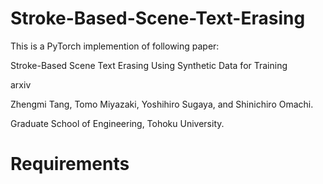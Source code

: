 # Stroke-Based-Scene-Text-Erasing
This is a PyTorch implemention of following paper:

Stroke-Based Scene Text Erasing Using Synthetic Data for Training

arxiv

Zhengmi Tang, Tomo Miyazaki, Yoshihiro Sugaya, and Shinichiro Omachi.

Graduate School of Engineering, Tohoku University.

# Requirements
